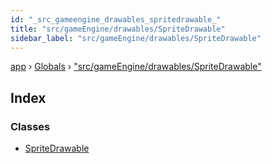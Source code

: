 ```yaml
---
id: "_src_gameengine_drawables_spritedrawable_"
title: "src/gameEngine/drawables/SpriteDrawable"
sidebar_label: "src/gameEngine/drawables/SpriteDrawable"
---
```


[app](../index.md) › [Globals](../globals.md) › ["src/gameEngine/drawables/SpriteDrawable"](_src_gameengine_drawables_spritedrawable_.md)

## Index

### Classes

* [SpriteDrawable](../classes/_src_gameengine_drawables_spritedrawable_.spritedrawable.md)
